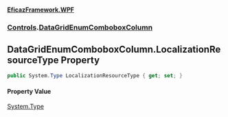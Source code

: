 #### [EficazFramework.WPF](EficazFrameworkWPF.md 'EficazFramework WPF')
### [Controls](EficazFrameworkWPF.md#Controls 'Controls').[DataGridEnumComboboxColumn](Controls/DataGridEnumComboboxColumn.md 'Controls.DataGridEnumComboboxColumn')

## DataGridEnumComboboxColumn.LocalizationResourceType Property

```csharp
public System.Type LocalizationResourceType { get; set; }
```

#### Property Value
[System.Type](https://docs.microsoft.com/en-us/dotnet/api/System.Type 'System.Type')
